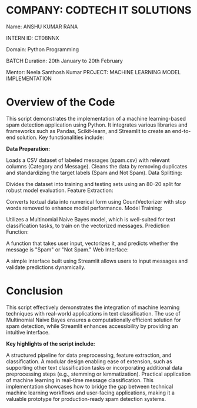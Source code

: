 # COMPANY: CODTECH IT SOLUTIONS
Name: ANSHU KUMAR RANA

INTERN ID: CT08NNX

Domain: Python Programming

BATCH Duration: 20th January to 20th February

Mentor: Neela Santhosh Kumar
PROJECT: MACHINE LEARNING MODEL IMPLEMENTATION

# Overview of the Code
This script demonstrates the implementation of a machine learning-based spam detection application using Python. It integrates various libraries and frameworks such as Pandas, Scikit-learn, and Streamlit to create an end-to-end solution. Key functionalities include:


**Data Preparation:**

Loads a CSV dataset of labeled messages (spam.csv) with relevant columns (Category and Message).
Cleans the data by removing duplicates and standardizing the target labels (Spam and Not Spam).
Data Splitting:

Divides the dataset into training and testing sets using an 80-20 split for robust model evaluation.
Feature Extraction:

Converts textual data into numerical form using CountVectorizer with stop words removed to enhance model performance.
Model Training:

Utilizes a Multinomial Naive Bayes model, which is well-suited for text classification tasks, to train on the vectorized messages.
Prediction Function:

A function that takes user input, vectorizes it, and predicts whether the message is "Spam" or "Not Spam."
Web Interface:

A simple interface built using Streamlit allows users to input messages and validate predictions dynamically.
# Conclusion
This script effectively demonstrates the integration of machine learning techniques with real-world applications in text classification. The use of Multinomial Naive Bayes ensures a computationally efficient solution for spam detection, while Streamlit enhances accessibility by providing an intuitive interface.

**Key highlights of the script include:**

A structured pipeline for data preprocessing, feature extraction, and classification.
A modular design enabling ease of extension, such as supporting other text classification tasks or incorporating additional data preprocessing steps (e.g., stemming or lemmatization).
Practical application of machine learning in real-time message classification.
This implementation showcases how to bridge the gap between technical machine learning workflows and user-facing applications, making it a valuable prototype for production-ready spam detection systems.
